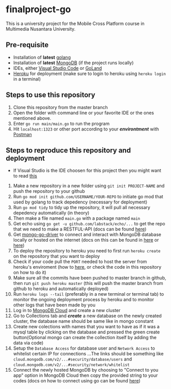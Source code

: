 # finalproject-go

This is a university project for the Mobile Cross Platform course in Multimedia Nusantara University.


## Pre-requisite
+ Installation of **latest** [golang](https://golang.org/)
+ Installation of **latest** [MongoDB](https://www.mongodb.com/) (if the project runs locally)
+ IDEs, either [Visual Studio Code](https://code.visualstudio.com/) or [GoLand](https://www.jetbrains.com/go/)
+ [Heroku](https://devcenter.heroku.com/articles/heroku-cli) for deployment (make sure to login to heroku using `heroku login` in a terminal)

## Steps to use this repository
1. Clone this repository from the master branch
2. Open the folder with command line or your favorite IDE or the ones mentioned above.
3. Enter `go run main/main.go` to run the program
4. Hit `localhost:1323` or other port according to your ***environtment*** with [Postman](https://www.getpostman.com/)

## Steps to reproduce this repository and deployment
+ If Visual Studio is the IDE choosen for this project then you might want to read [this](https://rominirani.com/setup-go-development-environment-with-visual-studio-code-7ea5d643a51a)
1. Make a new repository in a new folder using `git init PROJECT-NAME` and push the repository to your github
2. Run `go mod init github.com/USERNAME/YOUR-REPO` to initiate go mod that used by golang to track depedency (necessary for deployment)
3. Run `go mod tidy` to tidy up the repository, it will pull all necessary depedency automatically (in theory)
4. Then make a file named `main.go` with a package named `main`
5. Get echo using `go get -u github.com/labstack/echo/...` to get the repo that we need to make a RESTFUL-API (docs can be found [here](https://echo.labstack.com/guide))
6. Get [mongo-go-driver](https://github.com/mongodb/mongo-go-driver) to connect and interact with MongoDB database locally or hosted on the internet (docs on this can be found in [here](https://godoc.org/go.mongodb.org/mongo-driver/mongo) or [here](https://docs.mongodb.com/ecosystem/drivers/go/))
7. To deploy the repository to heroku you need to first run `heroku create` on the repository that you want to deploy
8. Check if your code pull the `PORT` needed to host the server from heroku's enviroment (how to [here](https://gobyexample.com/environment-variables), or check the code in this repository on how to do it)
8. Make sure all the commits have been pushed to master branch in github, then run `git push heroku master` (this will push the master branch from github to heroku and automatically deployed)
9. Run `heroku logs --tail` (preferably in a new terminal or terminal tab) to monitor the ongoing deployment process by heroku and to monitor other logs that have been made by you
10. Log in to [MongoDB Cloud](https://cloud.mongodb.com/) and create a new cluster
11. Go to Collections tab and ***create*** a new database on the newly created cluster, the database name should be same like in mongo constant
12. Create new colections with names that you want to have as if it was a mysql table by clicking on the database and pressed the green create button(Optional mongo can create the collection itself by adding the data via code)
13. Setup the `Database Access` for database user and `Network Access` to whitelist certain IP for connections
...The links should be something like `cloud.mongodb.com/v2/...#security/database/users` and `cloud.mongodb.com/v2/...#security/network/whitelist`
14. Connect the newly hosted MongoDB by choosing to "Connect to you app" option in MongoDB Cloud then copy the provided string to your codes (docs on how to connect using go can be found [here](https://docs.atlas.mongodb.com/driver-connection/))

